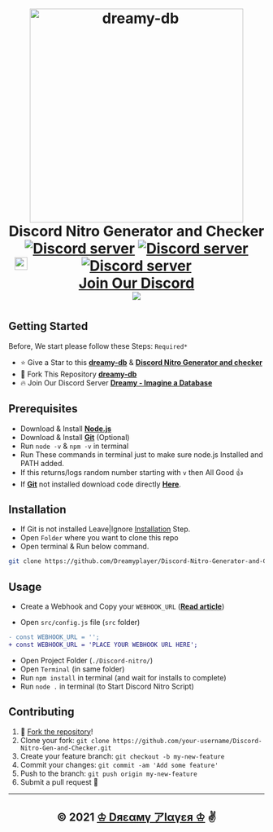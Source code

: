 <h1 align="center">
  <a href="https://dreamyplayer.gitbook.io/dreamy-db/">
  <img src="https://discord.com/assets/b941bc1dfe379db6cc1f2acc5a612f41.png" alt="dreamy-db" width="420"/></a><br>Discord Nitro Generator and Checker<br>
  <a href="https://discord.gg/CNAJfbs5dn"><img src="https://img.shields.io/discord/849280500421492736?color=5865F2&logo=discord&logoColor=white&style=plastic" alt="Discord server" /></a>
  <a href="https://github.com/Dreamyplayer"><img src="https://img.shields.io/github/stars/Dreamyplayer?color=white&logo=github&style=plastic" alt="Discord server" /></a>
  <a href="https://github.com/Dreamyplayer/Discord-Nitro-Gen-and-Checker/blob/master/package.json"><img src="https://img.shields.io/github/package-json/v/Dreamyplayer/Discord-Nitro-Gen-and-Checker?color=l&logo=git&logoColor=lightgreen&style=plastic" alt="Discord server" /></a>
  <br><img src="https://image.flaticon.com/icons/png/512/3845/3845880.png"
  width="25"
  height="25"
  style="position:absolute;left: 240px;top:577px"><a title='Dreamy - Imagine a Database' href="https://discord.gg/CNAJfbs5dn">Join Our Discord<br></a>
  <a href="https://github.com/Dreamyplayer/Discord-Nitro-Gen-and-Checker"><img src="https://cdn.discordapp.com/attachments/851533693657808926/857214104359534592/Screenshot_from_2021-06-23_16-32-21.png" /></a>
<h1>

## Getting Started

Before, We start please follow these Steps: `Required*`

- ⭐ Give a Star to this [**dreamy-db**](https://github.com/Dreamyplayer/dreamy-db "dreamy-db") & [**Discord Nitro Generator and checker**](https://github.com/Dreamyplayer/Discord-Nitro-Gen-and-Checker "Discord Nitro Generator & Checker")
- 🍴 Fork This Repository [**dreamy-db**](https://github.com/Dreamyplayer/dreamy-db "dreamy-db")
- 🔥 Join Our Discord Server [**Dreamy - Imagine a Database**](https://discord.gg/CNAJfbs5dn "Dreamy - Imagine a Database")

## Prerequisites

- Download & Install [**Node.js**](https://nodejs.org/en/ 'nodejs')
- Download & Install [**Git**](https://git-scm.com/) (Optional)
- Run `node -v` & `npm -v` in terminal
- Run These commands in terminal just to make sure node.js Installed and PATH added.
- If this returns/logs random number starting with `v` then All Good 👍
- If [**Git**](https://git-scm.com/) not installed download code directly [**Here**](https://github.com/Dreamyplayer/Discord-Nitro-Gen-and-Checker "Discord Ntro Gen & Checker").

## Installation
- If Git is not installed Leave|Ignore [Installation](https://github.com/Dreamyplayer/Discord-Nitro-Gen-and-Checker#installation) Step.
- Open `Folder` where you want to clone this repo
- Open terminal & Run below command.

```bash
git clone https://github.com/Dreamyplayer/Discord-Nitro-Generator-and-Checker.git
```

## Usage

- Create a Webhook and Copy your `WEBHOOK_URL` ([**Read article**](https://support.discord.com/hc/en-us/articles/228383668-Intro-to-Webhooks))

- Open `src/config.js` file (`src` folder)

```diff
- const WEBHOOK_URL = '';
+ const WEBHOOK_URL = 'PLACE YOUR WEBHOOK URL HERE';
```
- Open Project Folder (`./Discord-nitro/`)
- Open `Terminal` (in same folder)
- Run `npm install` in terminal (and wait for installs to complete)
- Run `node .` in terminal (to Start Discord Nitro Script)

## Contributing

1. 🍴 [Fork the repository](https://github.com/Dreamyplayer/Discord-Nitro-Gen-and-Checker/fork)!
2. Clone your fork: `git clone https://github.com/your-username/Discord-Nitro-Gen-and-Checker.git`
3. Create your feature branch: `git checkout -b my-new-feature`
4. Commit your changes: `git commit -am 'Add some feature'`
5. Push to the branch: `git push origin my-new-feature`
6. Submit a pull request 🤯

---
<h2 align="center">© 2021 <a href="https://github.com/Dreamyplayer/">♔ Dяεαмү アlαүεя ♔<a> ✌️</h2>
